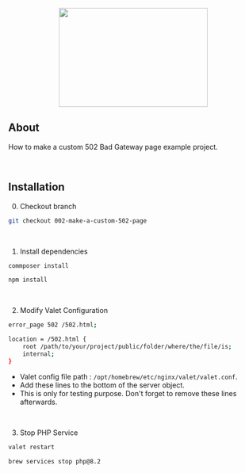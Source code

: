 <p align="center"><img src="https://raw.githubusercontent.com/capsulescodes/articles/main/art/capsules-articles-image.svg" width="300px" height="200px" /></p>


## About

How to make a custom 502 Bad Gateway page example project.

<br>

## Installation

0. Checkout branch

```bash
git checkout 002-make-a-custom-502-page
```

<br>

1. Install dependencies

```bash
commposer install

npm install
```

<br>

2. Modify Valet Configuration

```bash
error_page 502 /502.html;

location = /502.html {
    root /path/to/your/project/public/folder/where/the/file/is;
    internal;
}
```

- Valet config file path : `/opt/homebrew/etc/nginx/valet/valet.conf`.
- Add these lines to the bottom of the server object.
- This is only for testing purpose. Don't forget to remove these lines afterwards.

<br>

3. Stop PHP Service

```bash
valet restart

brew services stop php@8.2
```
